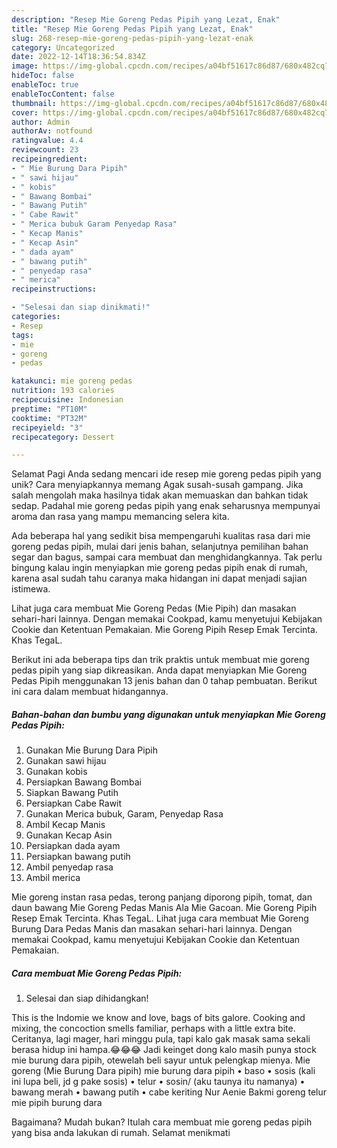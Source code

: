 ```yaml
---
description: "Resep Mie Goreng Pedas Pipih yang Lezat, Enak"
title: "Resep Mie Goreng Pedas Pipih yang Lezat, Enak"
slug: 268-resep-mie-goreng-pedas-pipih-yang-lezat-enak
category: Uncategorized
date: 2022-12-14T18:36:54.834Z
image: https://img-global.cpcdn.com/recipes/a04bf51617c86d87/680x482cq70/mie-goreng-pedas-pipih-foto-resep-utama.jpg
hideToc: false
enableToc: true
enableTocContent: false
thumbnail: https://img-global.cpcdn.com/recipes/a04bf51617c86d87/680x482cq70/mie-goreng-pedas-pipih-foto-resep-utama.jpg
cover: https://img-global.cpcdn.com/recipes/a04bf51617c86d87/680x482cq70/mie-goreng-pedas-pipih-foto-resep-utama.jpg
author: Admin
authorAv: notfound
ratingvalue: 4.4
reviewcount: 23
recipeingredient:
- " Mie Burung Dara Pipih"
- " sawi hijau"
- " kobis"
- " Bawang Bombai"
- " Bawang Putih"
- " Cabe Rawit"
- " Merica bubuk Garam Penyedap Rasa"
- " Kecap Manis"
- " Kecap Asin"
- " dada ayam"
- " bawang putih"
- " penyedap rasa"
- " merica"
recipeinstructions:

- "Selesai dan siap dinikmati!"
categories:
- Resep
tags:
- mie
- goreng
- pedas

katakunci: mie goreng pedas 
nutrition: 193 calories
recipecuisine: Indonesian
preptime: "PT10M"
cooktime: "PT32M"
recipeyield: "3"
recipecategory: Dessert

---
```



Selamat Pagi Anda sedang mencari ide resep mie goreng pedas pipih yang unik? Cara menyiapkannya memang Agak susah-susah gampang. Jika salah mengolah maka hasilnya tidak akan memuaskan dan bahkan tidak sedap. Padahal mie goreng pedas pipih yang enak seharusnya mempunyai aroma dan rasa yang mampu memancing selera kita.


Ada beberapa hal yang sedikit bisa mempengaruhi kualitas rasa dari mie goreng pedas pipih, mulai dari jenis bahan, selanjutnya pemilihan bahan segar dan bagus, sampai cara membuat dan menghidangkannya. Tak perlu bingung kalau ingin menyiapkan mie goreng pedas pipih enak di rumah, karena asal sudah tahu caranya maka hidangan ini dapat menjadi sajian istimewa.

Lihat juga cara membuat Mie Goreng Pedas (Mie Pipih) dan masakan sehari-hari lainnya. Dengan memakai Cookpad, kamu menyetujui Kebijakan Cookie dan Ketentuan Pemakaian. Mie Goreng Pipih Resep Emak Tercinta. ️Khas TegaL.


Berikut ini ada beberapa tips dan trik praktis untuk membuat mie goreng pedas pipih yang siap dikreasikan. Anda dapat menyiapkan Mie Goreng Pedas Pipih menggunakan 13 jenis bahan dan 0 tahap pembuatan. Berikut ini cara dalam membuat hidangannya.

<!--inarticleads1-->

##### Bahan-bahan dan bumbu yang digunakan untuk menyiapkan Mie Goreng Pedas Pipih:

1. Gunakan  Mie Burung Dara Pipih
1. Gunakan  sawi hijau
1. Gunakan  kobis
1. Persiapkan  Bawang Bombai
1. Siapkan  Bawang Putih
1. Persiapkan  Cabe Rawit
1. Gunakan  Merica bubuk, Garam, Penyedap Rasa
1. Ambil  Kecap Manis
1. Gunakan  Kecap Asin
1. Persiapkan  dada ayam
1. Persiapkan  bawang putih
1. Ambil  penyedap rasa
1. Ambil  merica


Mie goreng instan rasa pedas, terong panjang diporong pipih, tomat, dan daun bawang Mie Goreng Pedas Manis Ala Mie Gacoan. Mie Goreng Pipih Resep Emak Tercinta. ️Khas TegaL. Lihat juga cara membuat Mie Goreng Burung Dara Pedas Manis dan masakan sehari-hari lainnya. Dengan memakai Cookpad, kamu menyetujui Kebijakan Cookie dan Ketentuan Pemakaian. 

<!--inarticleads2-->

##### Cara membuat Mie Goreng Pedas Pipih:


1. Selesai dan siap dihidangkan!

This is the Indomie we know and love, bags of bits galore. Cooking and mixing, the concoction smells familiar, perhaps with a little extra bite. Ceritanya, lagi mager, hari minggu pula, tapi kalo gak masak sama sekali berasa hidup ini hampa.😂😂😂 Jadi keinget dong kalo masih punya stock mie burung dara pipih, otewelah beli sayur untuk pelengkap mienya. Mie goreng (Mie Burung Dara pipih) mie burung dara pipih • baso • sosis (kali ini lupa beli, jd g pake sosis) • telur • sosin/ (aku taunya itu namanya) • bawang merah • bawang putih • cabe keriting Nur Aenie Bakmi goreng telur mie pipih burung dara 

Bagaimana? Mudah bukan? Itulah cara membuat mie goreng pedas pipih yang bisa anda lakukan di rumah. Selamat menikmati

